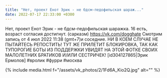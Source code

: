 ```yaml
---
title: "Нет, проект Енот Эрик - не бдсм-педофильская шараж..."
date: 2022-07-17 22:33:00 +0300
---
```


Нет, проект Енот Эрик - не бдсм-педофильская шаражка.
16 есть, возраст согласия достигнут. (сарказм)
https://vk.com/dogghate
Смотрим запись от 4 июл 2022 11:38 (gmt+7)и соседние.
НИ В КОЕМ СЛУЧАЕ НЕ ПЫТАЙТЕСЬ РЕПОСТИТЬ! ТУТ ЖЕ ПРИЛЕТИТ БЛОКИРОВКА, ТАК КАК ТУПОРОГИЕ БОТЫ ИЗ ПОДДЕРЖКИ УВИДЯТ НА ЭТОЙ ФОТКЕ СВОИХ МАЛОЛЕТНИХ БРАТИКОВ И/ИЛИ СЕСТРИЧЕК!
[id304127865|Эрик Ермолов]
#вролик #фурри #москва

{% include media.html f="/assets/vk_photos/2/1Fd6A_Kio2Q.jpg" alt="" %}
